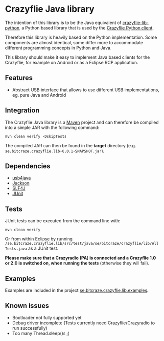 # Crazyflie Java library

The intention of this library is to be the Java equivalent of
[crazyflie-lib-python](https://github.com/bitcraze/crazyflie-lib-python), a Python based library that is used by the [Crazyflie Python client](https://github.com/bitcraze/crazyflie-clients-python).
 
Therefore this library is heavily based on the Python implementation.
Some components are almost identical, some differ more to accommodate different
programming concepts in Python and Java.

This library should make it easy to implement Java based clients for the
Crazyflie, for example on Android or as a Eclipse RCP application.

Features
--------

* Abstract USB interface that allows to use different USB implementations,
eg. pure Java and Android


Integration
-----------

The Crazyflie Java library is a [Maven](https://maven.apache.org) project and can therefore be compiled
into a simple JAR with the following command:
```
mvn clean verify -DskipTests
```

The compiled JAR can then be found in the **target** directory (e.g. ``se.bitcraze.crazyflie.lib-0.0.1-SNAPSHOT.jar``).


Dependencies
------------

* [usb4java](http://usb4java.org)
* [Jackson](https://github.com/FasterXML/jackson)
* [SLF4J](http://www.slf4j.org)
* [JUnit](http://junit.org)


Tests
-----

JUnit tests can be executed from the command line with:
```
mvn clean verify
```

Or from within Eclipse by running ``/se.bitcraze.crazyflie.lib/src/test/java/se/bitcraze/crazyflie/lib/AllTests.java`` as a JUnit test. 

**Please make sure that a Crazyradio (PA) is connected and a Crazyflie 1.0 or 2.0 is switched on, when running the tests** (otherwise they will fail).


Examples
--------

Examples are included in the project [se.bitcraze.crazyflie.lib.examples](https://github.com/fredg02/se.bitcraze.crazyflie.lib.examples).


Known issues
------------

* Bootloader not fully supported yet 
* Debug driver incomplete (Tests currently need Crazyflie/Crazyradio to run successfully)
* Too many Thread.sleep()s ;)



